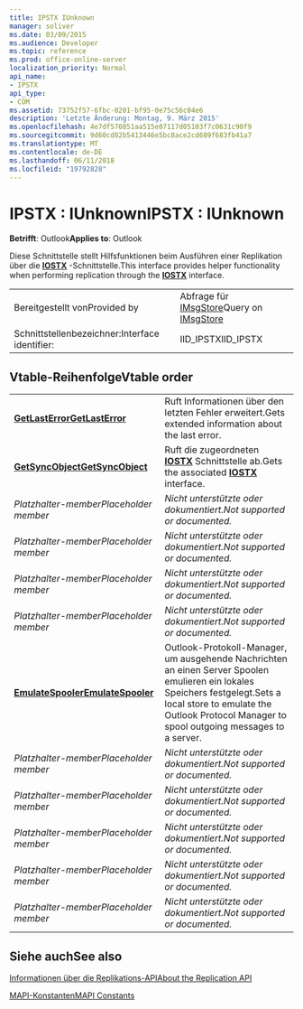 ```yaml
---
title: IPSTX IUnknown
manager: soliver
ms.date: 03/09/2015
ms.audience: Developer
ms.topic: reference
ms.prod: office-online-server
localization_priority: Normal
api_name:
- IPSTX
api_type:
- COM
ms.assetid: 73752f57-6fbc-0201-bf95-0e75c56c04e6
description: 'Letzte Änderung: Montag, 9. März 2015'
ms.openlocfilehash: 4e7df570851aa515e07117d05103f7c0631c90f9
ms.sourcegitcommit: 9d60cd82b5413446e5bc8ace2cd689f683fb41a7
ms.translationtype: MT
ms.contentlocale: de-DE
ms.lasthandoff: 06/11/2018
ms.locfileid: "19792828"
---
```

# <a name="ipstx--iunknown"></a><span data-ttu-id="0a47c-103">IPSTX : IUnknown</span><span class="sxs-lookup"><span data-stu-id="0a47c-103">IPSTX : IUnknown</span></span>

  
  
<span data-ttu-id="0a47c-104">**Betrifft**: Outlook</span><span class="sxs-lookup"><span data-stu-id="0a47c-104">**Applies to**: Outlook</span></span> 
  
<span data-ttu-id="0a47c-105">Diese Schnittstelle stellt Hilfsfunktionen beim Ausführen einer Replikation über die **[IOSTX](iostxiunknown.md)** -Schnittstelle.</span><span class="sxs-lookup"><span data-stu-id="0a47c-105">This interface provides helper functionality when performing replication through the **[IOSTX](iostxiunknown.md)** interface.</span></span> 
  
|||
|:-----|:-----|
|<span data-ttu-id="0a47c-106">Bereitgestellt von</span><span class="sxs-lookup"><span data-stu-id="0a47c-106">Provided by</span></span>  <br/> |<span data-ttu-id="0a47c-107">Abfrage für [IMsgStore](imsgstoreimapiprop.md)</span><span class="sxs-lookup"><span data-stu-id="0a47c-107">Query on [IMsgStore](imsgstoreimapiprop.md)</span></span> <br/> |
|<span data-ttu-id="0a47c-108">Schnittstellenbezeichner:</span><span class="sxs-lookup"><span data-stu-id="0a47c-108">Interface identifier:</span></span>  <br/> |<span data-ttu-id="0a47c-109">IID_IPSTX</span><span class="sxs-lookup"><span data-stu-id="0a47c-109">IID_IPSTX</span></span>  <br/> |
   
## <a name="vtable-order"></a><span data-ttu-id="0a47c-110">Vtable-Reihenfolge</span><span class="sxs-lookup"><span data-stu-id="0a47c-110">Vtable order</span></span>

|||
|:-----|:-----|
|<span data-ttu-id="0a47c-111">**[GetLastError](ipstx-getlasterror.md)**</span><span class="sxs-lookup"><span data-stu-id="0a47c-111">**[GetLastError](ipstx-getlasterror.md)**</span></span> <br/> |<span data-ttu-id="0a47c-112">Ruft Informationen über den letzten Fehler erweitert.</span><span class="sxs-lookup"><span data-stu-id="0a47c-112">Gets extended information about the last error.</span></span>  <br/> |
|<span data-ttu-id="0a47c-113">**[GetSyncObject](ipstx-getsyncobject.md)**</span><span class="sxs-lookup"><span data-stu-id="0a47c-113">**[GetSyncObject](ipstx-getsyncobject.md)**</span></span> <br/> |<span data-ttu-id="0a47c-114">Ruft die zugeordneten **[IOSTX](iostxiunknown.md)** Schnittstelle ab.</span><span class="sxs-lookup"><span data-stu-id="0a47c-114">Gets the associated **[IOSTX](iostxiunknown.md)** interface.</span></span>  <br/> |
| <span data-ttu-id="0a47c-115">*Platzhalter-member*</span><span class="sxs-lookup"><span data-stu-id="0a47c-115">*Placeholder member*</span></span>  <br/> | <span data-ttu-id="0a47c-116">*Nicht unterstützte oder dokumentiert.*</span><span class="sxs-lookup"><span data-stu-id="0a47c-116">*Not supported or documented.*</span></span>  <br/> |
| <span data-ttu-id="0a47c-117">*Platzhalter-member*</span><span class="sxs-lookup"><span data-stu-id="0a47c-117">*Placeholder member*</span></span>  <br/> | <span data-ttu-id="0a47c-118">*Nicht unterstützte oder dokumentiert.*</span><span class="sxs-lookup"><span data-stu-id="0a47c-118">*Not supported or documented.*</span></span>  <br/> |
| <span data-ttu-id="0a47c-119">*Platzhalter-member*</span><span class="sxs-lookup"><span data-stu-id="0a47c-119">*Placeholder member*</span></span>  <br/> | <span data-ttu-id="0a47c-120">*Nicht unterstützte oder dokumentiert.*</span><span class="sxs-lookup"><span data-stu-id="0a47c-120">*Not supported or documented.*</span></span>  <br/> |
| <span data-ttu-id="0a47c-121">*Platzhalter-member*</span><span class="sxs-lookup"><span data-stu-id="0a47c-121">*Placeholder member*</span></span>  <br/> | <span data-ttu-id="0a47c-122">*Nicht unterstützte oder dokumentiert.*</span><span class="sxs-lookup"><span data-stu-id="0a47c-122">*Not supported or documented.*</span></span>  <br/> |
|<span data-ttu-id="0a47c-123">**[EmulateSpooler](ipstx-emulatespooler.md)**</span><span class="sxs-lookup"><span data-stu-id="0a47c-123">**[EmulateSpooler](ipstx-emulatespooler.md)**</span></span> <br/> |<span data-ttu-id="0a47c-124">Outlook-Protokoll-Manager, um ausgehende Nachrichten an einen Server Spoolen emulieren ein lokales Speichers festgelegt.</span><span class="sxs-lookup"><span data-stu-id="0a47c-124">Sets a local store to emulate the Outlook Protocol Manager to spool outgoing messages to a server.</span></span>  <br/> |
| <span data-ttu-id="0a47c-125">*Platzhalter-member*</span><span class="sxs-lookup"><span data-stu-id="0a47c-125">*Placeholder member*</span></span>  <br/> | <span data-ttu-id="0a47c-126">*Nicht unterstützte oder dokumentiert.*</span><span class="sxs-lookup"><span data-stu-id="0a47c-126">*Not supported or documented.*</span></span>  <br/> |
| <span data-ttu-id="0a47c-127">*Platzhalter-member*</span><span class="sxs-lookup"><span data-stu-id="0a47c-127">*Placeholder member*</span></span>  <br/> | <span data-ttu-id="0a47c-128">*Nicht unterstützte oder dokumentiert.*</span><span class="sxs-lookup"><span data-stu-id="0a47c-128">*Not supported or documented.*</span></span>  <br/> |
| <span data-ttu-id="0a47c-129">*Platzhalter-member*</span><span class="sxs-lookup"><span data-stu-id="0a47c-129">*Placeholder member*</span></span>  <br/> | <span data-ttu-id="0a47c-130">*Nicht unterstützte oder dokumentiert.*</span><span class="sxs-lookup"><span data-stu-id="0a47c-130">*Not supported or documented.*</span></span>  <br/> |
| <span data-ttu-id="0a47c-131">*Platzhalter-member*</span><span class="sxs-lookup"><span data-stu-id="0a47c-131">*Placeholder member*</span></span>  <br/> | <span data-ttu-id="0a47c-132">*Nicht unterstützte oder dokumentiert.*</span><span class="sxs-lookup"><span data-stu-id="0a47c-132">*Not supported or documented.*</span></span>  <br/> |
| <span data-ttu-id="0a47c-133">*Platzhalter-member*</span><span class="sxs-lookup"><span data-stu-id="0a47c-133">*Placeholder member*</span></span>  <br/> | <span data-ttu-id="0a47c-134">*Nicht unterstützte oder dokumentiert.*</span><span class="sxs-lookup"><span data-stu-id="0a47c-134">*Not supported or documented.*</span></span>  <br/> |
   
## <a name="see-also"></a><span data-ttu-id="0a47c-135">Siehe auch</span><span class="sxs-lookup"><span data-stu-id="0a47c-135">See also</span></span>



[<span data-ttu-id="0a47c-136">Informationen über die Replikations-API</span><span class="sxs-lookup"><span data-stu-id="0a47c-136">About the Replication API</span></span>](about-the-replication-api.md)
  
[<span data-ttu-id="0a47c-137">MAPI-Konstanten</span><span class="sxs-lookup"><span data-stu-id="0a47c-137">MAPI Constants</span></span>](mapi-constants.md)

